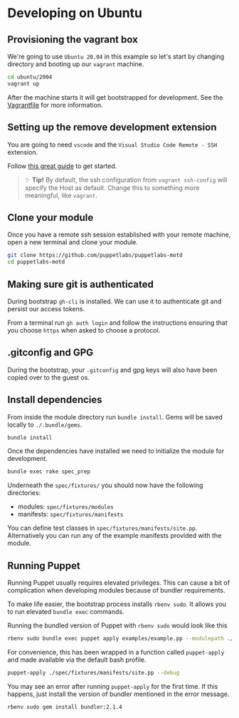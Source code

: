 # Developing on Ubuntu

## Provisioning the vagrant box

We're going to use `Ubuntu 20.04` in this example so let's start by changing directory and booting up our `vagrant` machine.

```bash
cd ubuntu/2004
vagrant up
```

After the machine starts it will get bootstrapped for development.
See the [Vagrantfile](ubuntu/2004/Vagrantfile) for more information.

## Setting up the remove development extension

You are going to need `vscode` and the `Visual Studio Code Remote - SSH` extension.

Follow [this great guide](https://medium.com/@lopezgand/connect-visual-studio-code-with-vagrant-in-your-local-machine-24903fb4a9de) to get started.

> ✨ **Tip!** By default, the ssh configuration from `vagrant ssh-config` will specify the Host as default. Change this to something more meaningful, like `vagrant`.

## Clone your module

Once you have a remote ssh session established with your remote machine, open a new terminal and clone your module.

```bash
git clone https://github.com/puppetlabs/puppetlabs-motd
cd puppetlabs-motd
```

## Making sure git is authenticated

During bootstrap `gh-cli` is installed.
We can use it to authenticate git and persist our access tokens.

From a terminal run `gh auth login` and follow the instructions ensuring that you choose `https` when asked to choose a protocol.

## .gitconfig and GPG

During the bootstrap, your `.gitconfig` and gpg keys will also have been copied over to the guest os.


## Install dependencies

From inside the module directory run `bundle install`.
Gems will be saved locally to `./.bundle/gems`.

```bash
bundle install
```

Once the dependencies have installed we need to initialize the module for development.

```bash
bundle exec rake spec_prep
```

Underneath the `spec/fixtures/` you should now have the following directories:

* modules: `spec/fixtures/modules`
* manifests: `spec/fixtures/manifests`

You can define test classes in `spec/fixtures/manifests/site.pp`.
Alternatively you can run any of the example manifests provided with the module.

## Running Puppet

Running Puppet usually requires elevated privileges.
This can cause a bit of complication when developing modules because of bundler requirements.

To make life easier, the bootstrap process installs `rbenv sudo`. It allows you to run elevated `bundle exec` commands.

Running the bundled version of Puppet with `rbenv sudo` would look like this

```bash
rbenv sudo bundle exec puppet apply examples/example.pp --modulepath ./spec/fixtures/modules
```

For convenience, this has been wrapped in a function called `puppet-apply` and made available via the default bash profile.

```bash
puppet-apply ./spec/fixtures/manifests/site.pp --debug
```

You may see an error after running `puppet-apply` for the first time.
If this happens, just install the version of bundler mentioned in the error message.

```bash
rbenv sudo gem install bundler:2.1.4
```
